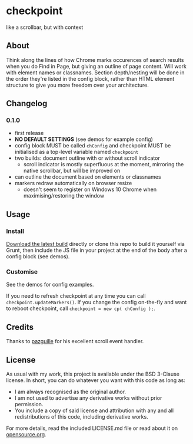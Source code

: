 checkpoint
==========

like a scrollbar, but with context

## About

Think along the lines of how Chrome marks occurences of search results when you do Find in Page, but giving an outline of page content. Will work with element names or classnames. Section depth/nesting will be done in the order they're listed in the config block, rather than HTML element structure to give you more freedom over your architecture.

## Changelog

### 0.1.0

* first release
* **NO DEFAULT SETTINGS** (see demos for example config)
* config block MUST be called `chConfig` and checkpoint MUST be initialised as a top-level variable named `checkpoint`
* two builds: document outline with or without scroll indicator
  * scroll indicator is mostly superfluous at the moment, mirroring the native scrollbar, but will be improved on
* can outline the document based on elements or classnames
* markers redraw automatically on browser resize
  * doesn't seem to register on Windows 10 Chrome when maximising/restoring the window

## Usage

### Install

[Download the latest build](https://github.com/Ultrabenosaurus/checkpoint/blob/master/dist/checkpoint.min.js) directly or clone this repo to build it yourself via Grunt, then include the JS file in your project at the end of the body after a config block (see demos).

### Customise

See the demos for config examples.

If you need to refresh checkpoint at any time you can call `checkpoint.updateMarkers()`. If you change the config on-the-fly and want to reboot checkpoint, call `checkpoint = new cp( chConfig );`.

## Credits

Thanks to [pazguille](https://github.com/pazguille) for his excellent scroll event handler.

## License

As usual with my work, this project is available under the BSD 3-Clause license. In short, you can do whatever you want with this code as long as:

* I am always recognised as the original author.
* I am not used to advertise any derivative works without prior permission.
* You include a copy of said license and attribution with any and all redistributions of this code, including derivative works.

For more details, read the included LICENSE.md file or read about it on [opensource.org](http://opensource.org/licenses/BSD-3-Clause).
